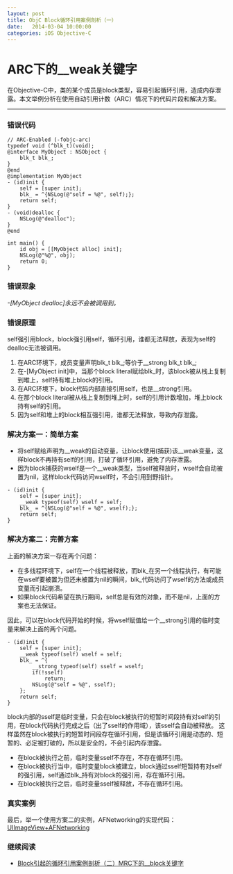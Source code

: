 ```yaml
---
layout: post
title: ObjC Block循环引用案例剖析（一）
date:   2014-03-04 10:00:00
categories: iOS Objective-C
---
```


# ARC下的__weak关键字

在Objective-C中，类的某个成员是block类型，容易引起循环引用，造成内存泄露。本文举例分析在使用自动引用计数（ARC）情况下的代码片段和解决方案。

- - -

### 错误代码

```objc
// ARC-Enabled (-fobjc-arc)
typedef void (^blk_t)(void);
@interface MyObject : NSObject {
    blk_t blk_;
}
@end
@implementation MyObject
- (id)init {
    self = [super init];
    blk_ = ^{NSLog(@"self = %@", self);}; 
    return self;
}
- (void)dealloc {
    NSLog(@"dealloc"); 
}
@end

int main() {
    id obj = [[MyObject alloc] init]; 
    NSLog(@"%@", obj);
    return 0;
}
```


### 错误现象

*-[MyObject dealloc]永远不会被调用到。*


### 错误原理

self强引用block，block强引用self，循环引用，谁都无法释放，表现为self的dealloc无法被调用。

1. 在ARC环境下，成员变量声明blk\_t blk\_;等价于\_\_strong blk\_t blk\_;
1. 在-[MyObject init]中，当那个block literal赋给blk\_时，该block被从栈上复制到堆上，self持有堆上block的引用。
1. 在ARC环境下，block代码内部直接引用self，也是\_\_strong引用。
1. 在那个block literal被从栈上复制到堆上时，self的引用计数增加，堆上block持有self的引用。
1. 因为self和堆上的block相互强引用，谁都无法释放，导致内存泄露。


### 解决方案一：简单方案

* 将self赋给声明为\_\_weak的自动变量，让block使用(捕获)该\_\_weak变量，这样block不再持有self的引用，打破了循环引用，避免了内存泄露。
* 因为block捕获的wself是一个\_\_weak类型，当self被释放时，wself会自动被置为nil，这样block代码访问wself时，不会引用到野指针。

```objc
- (id)init {
    self = [super init];
    __weak typeof(self) wself = self;
    blk_ = ^{NSLog(@"self = %@", wself);}; 
    return self;
}
```


### 解决方案二：完善方案

上面的解决方案一存在两个问题：

* 在多线程环境下，self在一个线程被释放，而blk\_在另一个线程执行，有可能在wself要被置为但还未被置为nil的瞬间，blk\_代码访问了wself的方法或成员变量而引起崩溃。
* 如果block代码希望在执行期间，self总是有效的对象，而不是nil，上面的方案也无法保证。

因此，可以在block代码开始的时候，将wself赋值给一个\_\_strong引用的临时变量来解决上面的两个问题。

```objc
- (id)init {
    self = [super init];
    __weak typeof(self) wself = self;
    blk_ = ^{
        __strong typeof(self) sself = wself;
        if(!sself)
            return;
        NSLog(@"self = %@", sself);
    }; 
    return self;
}
```

block内部的sself是临时变量，只会在block被执行的短暂时间段持有对self的引用，在block代码执行完成之后（出了sself的作用域），该sself会自动被释放。
这样虽然在block被执行的短暂时间段存在循环引用，但是该循环引用是动态的、短暂的、必定被打破的，所以是安全的，不会引起内存泄露。

* 在block被执行之前，临时变量sself不存在，不存在循环引用。
* 在block被执行当中，临时变量block被建立，block通过sself短暂持有对self的强引用，self通过blk_持有对block的强引用，存在循环引用。
* 在block被执行之后，临时变量sself被释放，不存在循环引用。


### 真实案例

最后，举一个使用方案二的实例，AFNetworking的实现代码：
[UIImageView+AFNetworking](https://github.com/AFNetworking/AFNetworking/blob/master/UIKit%2BAFNetworking/UIImageView%2BAFNetworking.m#L142-L146)

### 继续阅读

* <a href="/ios/objective-c/block-circular-reference-in-mrc.html" target="_blank">Block引起的循环引用案例剖析（二）MRC下的__block关键字</a>
